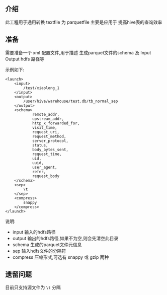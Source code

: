 ## 介绍

此工程用于通用转换 textfile 为 parquetfile 主要是应用于 提高hive表的查询效率


## 准备

需要准备一个 xml 配置文件,用于描述 生成parquet文件的schema 及 Input Output hdfs 路径等

示例如下:

```
<launch>
    <input>
        /test/xiaolong_1
    </input>
    <output>
        /user/hive/warehouse/test.db/tb_normal_sep
    </output>
    <schema>
            remote_addr,
            upstream_addr,
            http_x_forwarded_for,
            visit_time,
            request_uri,
            request_method,
            server_protocol,
            status,
            body_bytes_sent,
            request_time,
            uid,
            uuid,
            user_agent,
            refer,
            request_body
    </schema>
    <sep>
        \t
    </sep>
    <compress>
        snappy
    </compress>
</launch>
```

说明:

* input 输入的hdfs路径
* output 输出的hdfs路径,如果不为空,则会先清空此目录
* schema 生成的parquet文件元信息
* sep 输入hdfs文件的分隔符
* compress 压缩形式,可选有 snappy 或 gzip 两种


## 遗留问题

目前只支持源文件为 ```\t``` 分隔
